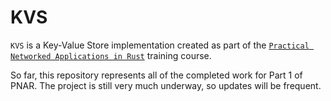 # KVS

`KVS` is a Key-Value Store implementation created as part of the [`Practical Networked Applications in Rust`](https://github.com/pingcap/talent-plan/tree/master/rust) training course.

So far, this repository represents all of the completed work for Part 1 of PNAR.
The project is still very much underway, so updates will be frequent.